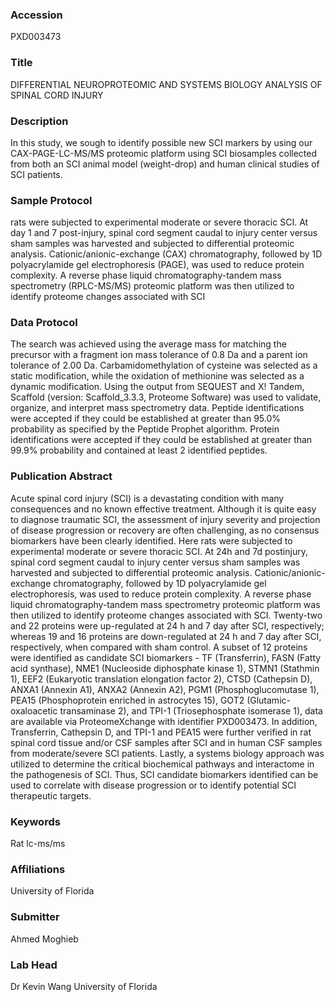 ### Accession
PXD003473

### Title
DIFFERENTIAL NEUROPROTEOMIC AND SYSTEMS BIOLOGY ANALYSIS OF SPINAL CORD INJURY

### Description
In this study, we sough to identify possible new SCI markers by using our CAX-PAGE-LC-MS/MS proteomic platform using SCI biosamples collected from both an SCI animal model (weight-drop) and human clinical studies of SCI patients.

### Sample Protocol
rats were subjected to experimental moderate or severe thoracic SCI. At day 1 and 7 post-injury, spinal cord segment caudal to injury center versus sham samples was harvested and subjected to differential proteomic analysis. Cationic/anionic-exchange (CAX) chromatography, followed by 1D polyacrylamide gel electrophoresis (PAGE), was used to reduce protein complexity. A reverse phase liquid chromatography-tandem mass spectrometry (RPLC-MS/MS) proteomic platform was then utilized to identify proteome changes associated with SCI

### Data Protocol
The search was achieved using the average mass for matching the precursor with a fragment ion mass tolerance of 0.8 Da and a parent ion tolerance of 2.00 Da. Carbamidomethylation of cysteine was selected as a static modification, while the oxidation of methionine was selected as a dynamic modification. Using the output from SEQUEST and X! Tandem, Scaffold (version: Scaffold_3.3.3, Proteome Software) was used to validate, organize, and interpret mass spectrometry data. Peptide identifications were accepted if they could be established at greater than 95.0% probability as specified by the Peptide Prophet algorithm. Protein identifications were accepted if they could be established at greater than 99.9% probability and contained at least 2 identified peptides.

### Publication Abstract
Acute spinal cord injury (SCI) is a devastating condition with many consequences and no known effective treatment. Although it is quite easy to diagnose traumatic SCI, the assessment of injury severity and projection of disease progression or recovery are often challenging, as no consensus biomarkers have been clearly identified. Here rats were subjected to experimental moderate or severe thoracic SCI. At 24h and 7d postinjury, spinal cord segment caudal to injury center versus sham samples was harvested and subjected to differential proteomic analysis. Cationic/anionic-exchange chromatography, followed by 1D polyacrylamide gel electrophoresis, was used to reduce protein complexity. A reverse phase liquid chromatography-tandem mass spectrometry proteomic platform was then utilized to identify proteome changes associated with SCI. Twenty-two and 22 proteins were up-regulated at 24 h and 7 day after SCI, respectively; whereas 19 and 16 proteins are down-regulated at 24 h and 7 day after SCI, respectively, when compared with sham control. A subset of 12 proteins were identified as candidate SCI biomarkers - TF (Transferrin), FASN (Fatty acid synthase), NME1 (Nucleoside diphosphate kinase 1), STMN1 (Stathmin 1), EEF2 (Eukaryotic translation elongation factor 2), CTSD (Cathepsin D), ANXA1 (Annexin A1), ANXA2 (Annexin A2), PGM1 (Phosphoglucomutase 1), PEA15 (Phosphoprotein enriched in astrocytes 15), GOT2 (Glutamic-oxaloacetic transaminase 2), and TPI-1 (Triosephosphate isomerase 1), data are available via ProteomeXchange with identifier PXD003473. In addition, Transferrin, Cathepsin D, and TPI-1 and PEA15 were further verified in rat spinal cord tissue and/or CSF samples after SCI and in human CSF samples from moderate/severe SCI patients. Lastly, a systems biology approach was utilized to determine the critical biochemical pathways and interactome in the pathogenesis of SCI. Thus, SCI candidate biomarkers identified can be used to correlate with disease progression or to identify potential SCI therapeutic targets.

### Keywords
Rat lc-ms/ms

### Affiliations
University of Florida

### Submitter
Ahmed Moghieb

### Lab Head
Dr Kevin Wang
University of Florida


